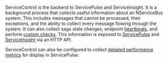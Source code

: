 ServiceControl is the backend to ServicePulse and ServiceInsight. It is a background process that collects useful information about an NServiceBus system. This includes messages that cannot be processed, their exceptions, and the ability to collect every message flowing through the system. It can also collect saga state changes, endpoint [heartbeats](/monitoring/heartbeats/), and perform [custom checks](/monitoring/custom-checks/). This information is exposed to [ServicePulse](/servicepulse) and [ServiceInsight](/serviceinsight) via an HTTP API.

ServiceControl can also be configured to collect [detailed performance metrics](/monitoring/metrics/) for display in ServicePulse.
